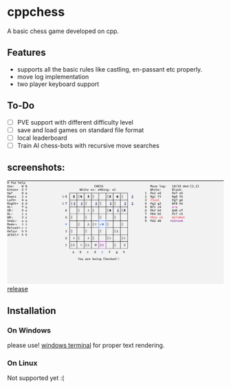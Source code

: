 ﻿# cppchess
 A basic chess game developed on cpp.
 
## Features
- supports all the basic rules like castling, en-passant etc properly.
- move log implementation
- two player keyboard support

## To-Do
- [ ] PVE support with different difficulty level
- [ ] save and load games on standard file format
- [ ] local leaderboard
- [ ] Train AI chess-bots with recursive move searches

## screenshots:
![game](assets/game.png)
[release](https://github.com/Sreinumder/cppchess/releases/latest)

## Installation
### On Windows
please use! [windows terminal](https://github.com/microsoft/terminal) for proper text rendering.

### On Linux
Not supported yet :(
